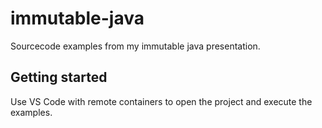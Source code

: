 # immutable-java
Sourcecode examples from my immutable java presentation.

## Getting started

Use VS Code with remote containers to open the project and execute the examples.
